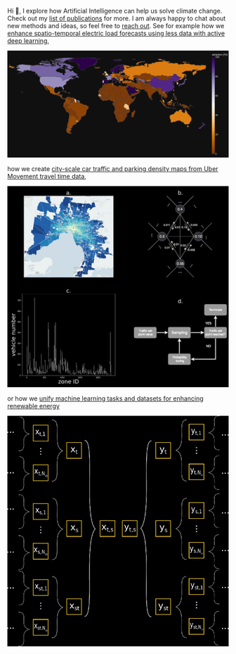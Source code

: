 Hi 👋, I explore how Artificial Intelligence can help us solve climate change. Check out my [list of publications](https://scholar.google.com/citations?user=bC7mSGUAAAAJ&hl) for more. I am always happy to chat about new methods and ideas, so feel free to [reach out](https://usys.ethz.ch/personen/profil.MjEzNzU5.TGlzdC82MzcsMzIwMTk3MjIy.html). See for example how we [enhance spatio-temporal electric load forecasts using less data with active deep learning](https://www.nature.com/articles/s42256-022-00552-x),

<img src="/plotly_dark_4.png" />


how we create [city-scale car traffic and parking density maps from Uber Movement travel time data](https://www.nature.com/articles/s41597-019-0159-6),

<img src="/MethodFigure.png" />


or how we [unify machine learning tasks and datasets for enhancing renewable energy](https://github.com/ArsamAryandoust/EnergyTransitionTasks)

<img src="/unified_data_representation.png" />
